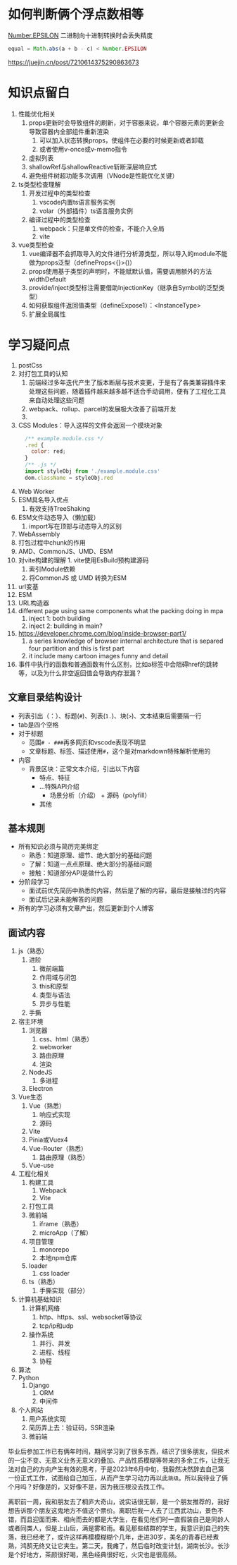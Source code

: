 # 如何判断俩个浮点数相等
[Number.EPSILON](https://developer.mozilla.org/zh-CN/docs/Web/JavaScript/Reference/Global_Objects/Number)
二进制向十进制转换时会丢失精度
```js
equal = Math.abs(a + b - c) < Number.EPSILON
```
https://juejin.cn/post/7210614375290863673

# 知识点留白
  1. 性能优化相关
     1. props更新时会导致组件的刷新，对于容器来说，单个容器元素的更新会导致容器内全部组件重新渲染
        1. 可以加入状态转换props，使组件在必要的时候更新或者卸载
        2. 或者使用v-once或v-memo指令
     2. 虚拟列表
     3. shallowRef与shallowReactive斩断深层响应式
     4. 避免组件树超功能多次调用（VNode是性能优化关键）
  3. ts类型检查理解
     1. 开发过程中的类型检查
        1. vscode内置ts语言服务实例
        2. volar（外部插件）ts语言服务实例
     2. 编译过程中的类型检查
        1. webpack：只是单文件的检查，不能介入全局
        2. vite
  4. vue类型检查
     1. vue编译器不会抓取导入的文件进行分析源类型，所以导入的module不能做为props泛型（defineProps<{}>()）
     2. props使用基于类型的声明时，不能赋默认值，需要调用额外的方法widthDefault
     3. provide/inject类型标注需要借助InjectionKey（继承自Symbol的泛型类型）
     4. 如何获取组件返回值类型（defineExpose1）：<InstanceType<typeof Component>>
     5. 扩展全局属性

# 学习疑问点
  1. postCss
  2. 对打包工具的认知
     1. 前端经过多年迭代产生了版本断层与技术变更，于是有了各类兼容插件来处理这些问题，随着插件越来越多越不适合手动调用，便有了工程化工具来自动处理这些问题
     2. webpack、rollup、parcel的发展极大改善了前端开发
     3. 
  3. CSS Modules：导入这样的文件会返回一个模块对象
      ```js
        /** example.module.css */
        .red {
          color: red;
        }
        /** .js */
        import styleObj from './example.module.css'
        dom.className = styleObj.red
      ```
  4. Web Worker
  5. ESM具名导入优点
     1. 有效支持TreeShaking
  6. ESM文件动态导入（懒加载）
     1. import写在顶部与动态导入的区别
  7. WebAssembly
  8. 打包过程中chunk的作用
  9. AMD、CommonJS、UMD、ESM
  10. 对vite构建的理解
     1. vite使用EsBuild预构建源码
        1. 索引Module依赖
        2. 将CommonJS 或 UMD 转换为ESM
  11. url变基
  12. ESM
  13. URL构造器
  14. different page using same components what the packing doing in mpa
      1. inject 1: both building
      2. inject 2: building in main?
  15. https://developer.chrome.com/blog/inside-browser-part1/
      1. a series knowledge of browser internal architecture that is separed four partition and this is first part
      2. it include many cartoon images funny and detail
   16. 事件中执行的函数和普通函数有什么区别，比如a标签中会阻碍href的跳转等，以及为什么非空返回值会导致内存泄漏？

## 文章目录结构设计

- 列表引出（：）、标题(`#`)、列表(`1.`)、块(`>`)、文本结束后需要隔一行
- tab是四个空格
- 对于标题
    - 范围`# - ###`再多网页和vscode表现不明显
    - 文章标题、标签、描述使用`#`，这个是对markdown特殊解析使用的
- 内容
    - 背景区块：正常文本介绍，引出以下内容
        - 特点、特征
        - ...特殊API介绍
            - 场景分析（介绍） + 源码（polyfill）
        - 其他

## 基本规则

- 所有知识必须与简历完美绑定
    - 熟悉：知道原理、细节、绝大部分的基础问题
    - 了解：知道一点点原理、绝大部分的基础问题
    - 接触：知道部分API是做什么的
- 分阶段学习
    - 面试前优先简历中熟悉的内容，然后是了解的内容，最后是接触过的内容
    - 面试后记录未能解答的问题
- 所有的学习必须有文章产出，然后更新到个人博客

## 面试内容

1. js（熟悉）
    1. 进阶
        1. 微前端篇
        2. 作用域与闭包
        3. this和原型
        4. 类型与语法
        5. 异步与性能
    2. 手撕
2. 宿主环境
    1. 浏览器
        1. css、html（熟悉）
        2. webworker
        3. 路由原理
        4. 渲染
    2. NodeJS
        1. 多进程
    3. Electron
3. Vue生态
    1. Vue（熟悉）
        1. 响应式实现
        2. 源码
    2. Vite
    3. Pinia或Vuex4
    4. Vue-Router（熟悉）
        1. 路由原理（熟悉）
    5. Vue-use
4. 工程化相关
    1. 构建工具
        1. Webpack
        2. Vite
    2. 打包工具
    3. 微前端
        1. iframe（熟悉）
        2. microApp（了解）
    4. 项目管理
        1. monorepo
        2. 本地npm仓库
    5. loader
        1. css loader
    6. ts（熟悉）
        1. 手撕实现（部分） 
5. 计算机基础知识
    1. 计算机网络
        1. http、https、ssl、websocket等协议
        2. tcp/ip和udp
    2. 操作系统
        1. 并行、并发
        2. 进程、线程
        3. 协程
6. 算法
7. Python
    1. Django
        1. ORM
        2. 中间件
8.  个人网站
    1. 用户系统实现
    2. 简历弄上去：验证码，SSR渲染
    3. 微前端





毕业后参加工作已有俩年时间，期间学习到了很多东西，结识了很多朋友，但技术的一尘不变、无意义业务无意义的叠加、产品性质模糊等带来的多余工作，让我无法对自己的方向产生有效的思考，于是2023年6月中旬，我毅然决然辞去自己第一份正式工作，试图给自己加压，从而产生学习动力再以此`跳级`。所以我待业了俩个月吗？好像是的，又好像不是，因为我压根没去找工作。

离职前一周，我和朋友去了桐庐大奇山，说实话很无聊，是一个朋友推荐的，我好想告诉那个朋友这鬼地方不值这个票价。离职后我一人去了江西武功山，景色不错，而且迎面而来、相向而去的都是大学生，在看见他们时一直假装自己是同龄人或者同类人，但是上山后，满是雾和雨。看见那些结群的学生，我意识到自己的失落，我已经老了，或许这样再模模糊糊个几年，走进30岁，美名的青春已经煮熟，鸿鹄无终又让它夹生。第二天，我瘫了，然后临时改变计划，湖南长沙。长沙是个好地方，茶颜很好喝，黑色经典很好吃，火灾也是很高频。